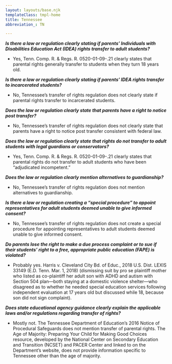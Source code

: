 ```yaml
---
layout: layouts/base.njk
templateClass: tmpl-home
title: Tennessee
abbreviation_: TN

---
```

**_Is there a law or regulation clearly stating if parents’ Individuals with Disabilities Education Act (IDEA) rights transfer to adult students?_**	

* Yes, Tenn. Comp. R. & Regs. R. 0520-01-09-.21 clearly states that parental rights generally transfer to students when they turn 18 years old.

**_Is there a law or regulation clearly stating if parents’ IDEA rights transfer to incarcerated students?_**	

* No, Tennessee’s transfer of rights regulation does not clearly state if parental rights transfer to incarcerated students.

**_Does the law or regulation clearly state that parents have a right to notice post transfer?_**	

* No, Tennessee’s transfer of rights regulation does not clearly state that parents have a right to notice post transfer consistent with federal law.

**_Does the law or regulation clearly state that rights do not transfer to adult students with legal guardians or conservators?_**	

* Yes, Tenn. Comp. R. & Regs. R. 0520-01-09-.21 clearly states that parental rights do not transfer to adult students who have been “adjudicated incompetent.”

**_Does the law or regulation clearly mention alternatives to guardianship?_**	

* No, Tennessee’s transfer of rights regulation does not mention alternatives to guardianship.

**_Is there a law or regulation creating a “special procedure” to appoint representatives for adult students deemed unable to give informed consent?_** 	

* No, Tennessee’s transfer of rights regulation does not create a special procedure for appointing representatives to adult students deemed unable to give informed consent.

**_Do parents lose the right to make a due process complaint or to sue if their students’ right to a free, appropriate public education (FAPE) is violated?_**	

* Probably yes. Harris v. Cleveland City Bd. of Educ., 2018 U.S. Dist. LEXIS 33149 (E.D. Tenn. Mar. 1, 2018) (dismissing suit by pro se plaintiff mother who listed as co-plaintiff her adult son with ADHD and autism with Section 504 plan—both staying at a domestic violence shelter—who disagreed as to whether he needed special education services following independent evaluation at 17 years old but discussed while 18, because son did not sign complaint).

**_Does state educational agency guidance clearly explain the applicable laws and/or regulations regarding transfer of rights?_**	

* Mostly not. The Tennessee Department of Education’s 2016 Notice of Procedural Safeguards does not mention transfer of parental rights. The Age of Majority: Preparing Your Child for Making Good Choices resource, developed by the National Center on Secondary Education and Transition (NCSET) and PACER Center and linked to on the Department’s website, does not provide information specific to Tennessee other than the age of majority.